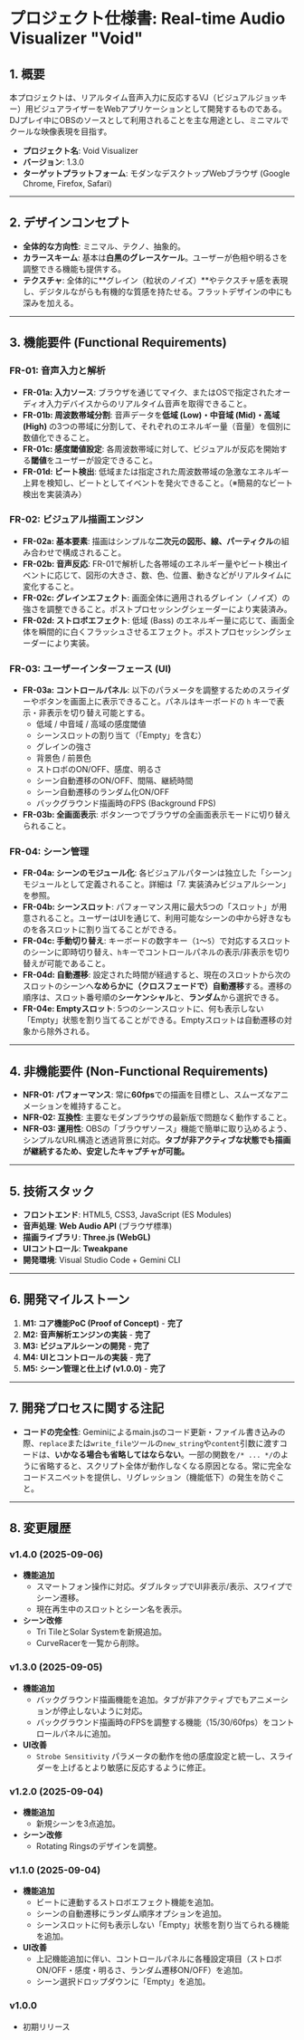 # プロジェクト仕様書: Real-time Audio Visualizer "Void"

## 1. 概要

本プロジェクトは、リアルタイム音声入力に反応するVJ（ビジュアルジョッキー）用ビジュアライザーをWebアプリケーションとして開発するものである。DJプレイ中にOBSのソースとして利用されることを主な用途とし、ミニマルでクールな映像表現を目指す。

- **プロジェクト名**: Void Visualizer
- **バージョン**: 1.3.0
- **ターゲットプラットフォーム**: モダンなデスクトップWebブラウザ (Google Chrome, Firefox, Safari)

---

## 2. デザインコンセプト

- **全体的な方向性**: ミニマル、テクノ、抽象的。
- **カラースキーム**: 基本は**白黒のグレースケール**。ユーザーが色相や明るさを調整できる機能も提供する。
- **テクスチャ**: 全体的に**グレイン（粒状のノイズ）**やテクスチャ感を表現し、デジタルながらも有機的な質感を持たせる。フラットデザインの中にも深みを加える。

---

## 3. 機能要件 (Functional Requirements)

### FR-01: 音声入力と解析

- **FR-01a: 入力ソース**: ブラウザを通じてマイク、またはOSで指定されたオーディオ入力デバイスからのリアルタイム音声を取得できること。
- **FR-01b: 周波数帯域分割**: 音声データを**低域 (Low)・中音域 (Mid)・高域 (High)** の3つの帯域に分割して、それぞれのエネルギー量（音量）を個別に数値化できること。
- **FR-01c: 感度閾値設定**: 各周波数帯域に対して、ビジュアルが反応を開始する**閾値**をユーザーが設定できること。
- **FR-01d: ビート検出**: 低域または指定された周波数帯域の急激なエネルギー上昇を検知し、ビートとしてイベントを発火できること。（※簡易的なビート検出を実装済み）

### FR-02: ビジュアル描画エンジン

- **FR-02a: 基本要素**: 描画はシンプルな**二次元の図形、線、パーティクル**の組み合わせで構成されること。
- **FR-02b: 音声反応**: FR-01で解析した各帯域のエネルギー量やビート検出イベントに応じて、図形の大きさ、数、色、位置、動きなどがリアルタイムに変化すること。
- **FR-02c: グレインエフェクト**: 画面全体に適用されるグレイン（ノイズ）の強さを調整できること。ポストプロセッシングシェーダーにより実装済み。
- **FR-02d: ストロボエフェクト**: 低域 (Bass) のエネルギー量に応じて、画面全体を瞬間的に白くフラッシュさせるエフェクト。ポストプロセッシングシェーダーにより実装。

### FR-03: ユーザーインターフェース (UI)

- **FR-03a: コントロールパネル**: 以下のパラメータを調整するためのスライダーやボタンを画面上に表示できること。パネルはキーボードの `h` キーで表示・非表示を切り替え可能とする。
  - 低域 / 中音域 / 高域の感度閾値
  - シーンスロットの割り当て（「Empty」を含む）
  - グレインの強さ
  - 背景色 / 前景色
  - ストロボのON/OFF、感度、明るさ
  - シーン自動遷移のON/OFF、間隔、継続時間
  - シーン自動遷移のランダム化ON/OFF
  - バックグラウンド描画時のFPS (Background FPS)
- **FR-03b: 全画面表示**: ボタン一つでブラウザの全画面表示モードに切り替えられること。

### FR-04: シーン管理

- **FR-04a: シーンのモジュール化**: 各ビジュアルパターンは独立した「シーン」モジュールとして定義されること。詳細は「7. 実装済みビジュアルシーン」を参照。
- **FR-04b: シーンスロット**: パフォーマンス用に最大5つの「スロット」が用意されること。ユーザーはUIを通じて、利用可能なシーンの中から好きなものを各スロットに割り当てることができる。
- **FR-04c: 手動切り替え**: キーボードの数字キー（`1`～`5`）で対応するスロットのシーンに即時切り替え、`h`キーでコントロールパネルの表示/非表示を切り替えが可能であること。
- **FR-04d: 自動遷移**: 設定された時間が経過すると、現在のスロットから次のスロットのシーンへ**なめらかに（クロスフェードで）自動遷移**する。遷移の順序は、スロット番号順の**シーケンシャル**と、**ランダム**から選択できる。
- **FR-04e: Emptyスロット**: 5つのシーンスロットに、何も表示しない「Empty」状態を割り当てることができる。Emptyスロットは自動遷移の対象から除外される。

---

## 4. 非機能要件 (Non-Functional Requirements)

- **NFR-01: パフォーマンス**: 常に**60fps**での描画を目標とし、スムーズなアニメーションを維持すること。
- **NFR-02: 互換性**: 主要なモダンブラウザの最新版で問題なく動作すること。
- **NFR-03: 運用性**: OBSの「ブラウザソース」機能で簡単に取り込めるよう、シンプルなURL構造と透過背景に対応。**タブが非アクティブな状態でも描画が継続するため、安定したキャプチャが可能。**

---

## 5. 技術スタック

- **フロントエンド**: HTML5, CSS3, JavaScript (ES Modules)
- **音声処理**: **Web Audio API** (ブラウザ標準)
- **描画ライブラリ**: **Three.js (WebGL)**
- **UIコントロール**: **Tweakpane**
- **開発環境**: Visual Studio Code + Gemini CLI

---

## 6. 開発マイルストーン

1.  **M1: コア機能PoC (Proof of Concept)** - **完了**
2.  **M2: 音声解析エンジンの実装** - **完了**
3.  **M3: ビジュアルシーンの開発** - **完了**
4.  **M4: UIとコントロールの実装** - **完了**
5.  **M5: シーン管理と仕上げ (v1.0.0)** - **完了**

---

## 7. 開発プロセスに関する注記

- **コードの完全性**: Geminiによるmain.jsのコード更新・ファイル書き込みの際、`replace`または`write_file`ツールの`new_string`や`content`引数に渡すコードは、**いかなる場合も省略してはならない**。一部の関数を`/* ... */`のように省略すると、スクリプト全体が動作しなくなる原因となる。常に完全なコードスニペットを提供し、リグレッション（機能低下）の発生を防ぐこと。

---

## 8. 変更履歴

### v1.4.0 (2025-09-06)
- **機能追加**
  - スマートフォン操作に対応。ダブルタップでUI非表示/表示、スワイプでシーン遷移。
  - 現在再生中のスロットとシーン名を表示。
- **シーン改修**
  - Tri TileとSolar Systemを新規追加。
  - CurveRacerを一覧から削除。

### v1.3.0 (2025-09-05)
- **機能追加**
  - バックグラウンド描画機能を追加。タブが非アクティブでもアニメーションが停止しないように対応。
  - バックグラウンド描画時のFPSを調整する機能（15/30/60fps）をコントロールパネルに追加。
- **UI改善**
  - `Strobe Sensitivity` パラメータの動作を他の感度設定と統一し、スライダーを上げるとより敏感に反応するように修正。

### v1.2.0 (2025-09-04)
- **機能追加**
  - 新規シーンを3点追加。
- **シーン改修**
  - Rotating Ringsのデザインを調整。

### v1.1.0 (2025-09-04)
- **機能追加**
  - ビートに連動するストロボエフェクト機能を追加。
  - シーンの自動遷移にランダム順序オプションを追加。
  - シーンスロットに何も表示しない「Empty」状態を割り当てられる機能を追加。
- **UI改善**
  - 上記機能追加に伴い、コントロールパネルに各種設定項目（ストロボON/OFF・感度・明るさ、ランダム遷移ON/OFF）を追加。
  - シーン選択ドロップダウンに「Empty」を追加。

### v1.0.0
- 初期リリース
